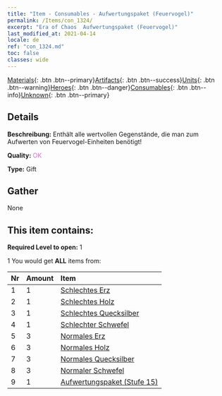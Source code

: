 ```yaml
---
title: "Item - Consumables - Aufwertungspaket (Feuervogel)"
permalink: /Items/con_1324/
excerpt: "Era of Chaos  Aufwertungspaket (Feuervogel)"
last_modified_at: 2021-04-14
locale: de
ref: "con_1324.md"
toc: false
classes: wide
---
```

 [Materials](/de/Items/){: .btn .btn--primary}[Artifacts](/de/Items/Artifacts/){: .btn .btn--success}[Units](/de/Items/Units/){: .btn .btn--warning}[Heroes](/de/Items/Heroes/){: .btn .btn--danger}[Consumables](/de/Items/Consumables/){: .btn .btn--info}[Unknown](/de/Items/Unknown/){: .btn .btn--primary}

## Details
 **Beschreibung:** Enthält alle wertvollen Gegenstände, die man zum Aufwerten von Feuervogel-Einheiten benötigt!

 **Quality:** <span style="color: #DA70D6">OK</span>

 **Type:** Gift

## Gather

  None

## This item contains:

 **Required Level to open:** 1

 1 You would get **ALL** items  from:

  | Nr | Amount |     Item    |
  |:---|:-------|:------------|
  | 1 | 1 | [Schlechtes Erz](/de/Items/mat_1/) | 
  | 2 | 1 | [Schlechtes Holz](/de/Items/mat_1/) | 
  | 3 | 1 | [Schlechtes Quecksilber](/de/Items/mat_2/) | 
  | 4 | 1 | [Schlechter Schwefel](/de/Items/mat_3/) | 
  | 5 | 3 | [Normales Erz](/de/Items/mat_6/) | 
  | 6 | 3 | [Normales Holz](/de/Items/mat_7/) | 
  | 7 | 3 | [Normales Quecksilber](/de/Items/mat_8/) | 
  | 8 | 3 | [Normaler Schwefel](/de/Items/mat_9/) | 
  | 9 | 1 | [Aufwertungspaket (Stufe 15)](/de/Items/con_1325/) | 
